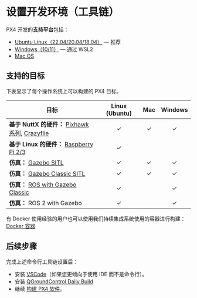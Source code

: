 # 设置开发环境（工具链）

PX4 开发的**支持平台**包括：

- [Ubuntu Linux（22.04/20.04/18.04）](../dev_setup/dev_env_linux_ubuntu.md) — 推荐
- [Windows（10/11）](../dev_setup/dev_env_windows_wsl.md) — 通过 WSL2
- [Mac OS](../dev_setup/dev_env_mac.md)

## 支持的目标

下表显示了每个操作系统上可以构建的 PX4 目标。

| 目标                                                                                                                                 | Linux (Ubuntu) | Mac | Windows |
| -------------------------------------------------------------------------------------------------------------------------------------- | :------------: | :-: | :-----: |
| **基于 NuttX 的硬件：** [Pixhawk 系列](../flight_controller/pixhawk_series.md), [Crazyflie](../complete_vehicles_mc/crazyflie2.md) |       ✓        |  ✓  |    ✓    |
| **基于 Linux 的硬件：** [Raspberry Pi 2/3](../flight_controller/raspberry_pi_navio2.md)                                              |       ✓        |     |         |
| **仿真：** [Gazebo SITL](../sim_gazebo_gz/index.md)                                                                               |       ✓        |  ✓  |    ✓    |
| **仿真：** [Gazebo Classic SITL](../sim_gazebo_classic/index.md)                                                                  |       ✓        |  ✓  |    ✓    |
| **仿真：** [ROS with Gazebo Classic](../simulation/ros_interface.md)                                                              |       ✓        |     |    ✓    |
| **仿真：** ROS 2 with Gazebo                                                                                                      |       ✓        |     |    ✓    |

有 Docker 使用经验的用户也可以使用我们持续集成系统使用的容器进行构建：[Docker 容器](../test_and_ci/docker.md)

## 后续步骤

完成上述命令行工具链设置后：

- 安装 [VSCode](../dev_setup/vscode.md)（如果您更倾向于使用 IDE 而不是命令行）。
- 安装 [QGroundControl Daily Build](../dev_setup/qgc_daily_build.md)
- 继续 [构建 PX4 软件](../dev_setup/building_px4.md)。
